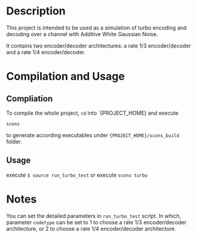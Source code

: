 # Description

This project is intended to be used as a simulation of turbo encoding and decoding over a channel with Additive White Gaussian Noise. 

It contains two encoder/decoder architectures: a rate 1/3 encoder/decoder and a rate 1/4 encoder/decoder.

# Compilation and Usage

## Compliation

To compile the whole project, `cd` into `{PROJECT_HOME} and execute

```
scons
```
to generate according executables under `{PROJECT_HOME}/scons_build` folder. 

## Usage

execute `$ source run_turbo_test` or
execute `scons turbo`

# Notes

You can set the detailed parameters in `run_turbo_test` script. In which, parameter `codetype` can be set to 1 to choose a rate 1/3 encoder/decoder architecture, or 2 to choose a rate 1/4 encoder/decoder architecture.
